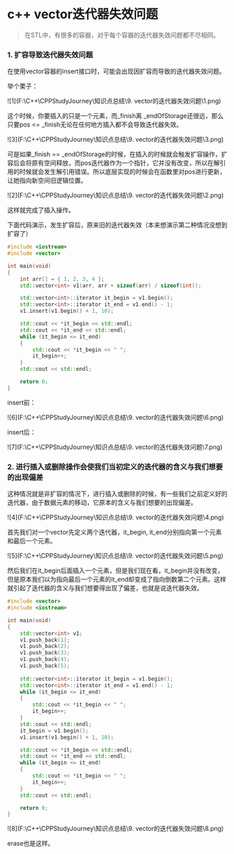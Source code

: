# c++ vector迭代器失效问题

> 在STL中，有很多的容器，对于每个容器的迭代器失效问题都不尽相同。

### 1. 扩容导致迭代器失效问题

在使用vector容器的insert接口时，可能会出现因扩容而导致的迭代器失效问题。

举个栗子：

![1](F:\C++\CPPStudyJourney\知识点总结\9. vector的迭代器失效问题\1.png)

这个时候，你要插入的只是一个元素，而_finish离 _endOfStorage还很远，那么只要pos <= _finish无论在任何地方插入都不会导致迭代器失效。

![3](F:\C++\CPPStudyJourney\知识点总结\9. vector的迭代器失效问题\3.png)

可是如果_finish == _endOfStorage的时候，在插入的时候就会触发扩容操作，扩容后会将原有空间释放，而pos迭代器作为一个指针，它并没有改变，所以在解引用的时候就会发生解引用错误。所以底层实现的时候会在函数里对pos进行更新，让她指向新空间旧逻辑位置。

![2](F:\C++\CPPStudyJourney\知识点总结\9. vector的迭代器失效问题\2.png)

这样就完成了插入操作。

下面代码演示，发生扩容后，原来旧的迭代器失效（本来想演示第二种情况没想到扩容了）

```cpp
#include <iostream>
#include <vector>

int main(void)
{
	int arr[] = { 1, 2, 3, 4 };
	std::vector<int> v1(arr, arr + sizeof(arr) / sizeof(int));

	std::vector<int>::iterator it_begin = v1.begin();
	std::vector<int>::iterator it_end = v1.end() - 1;
	v1.insert(v1.begin() + 1, 10);

	std::cout << *it_begin << std::endl;
	std::cout << *it_end << std::endl;
	while (it_begin <= it_end)
	{
		std::cout << *it_begin << " ";
		it_begin++;
	}
	std::cout << std::endl;

	return 0;
}
```

insert前：

![6](F:\C++\CPPStudyJourney\知识点总结\9. vector的迭代器失效问题\6.png)

insert后：

![7](F:\C++\CPPStudyJourney\知识点总结\9. vector的迭代器失效问题\7.png)



### 2. 进行插入或删除操作会使我们当初定义的迭代器的含义与我们想要的出现偏差

这种情况就是非扩容的情况下，进行插入或删除的时候，有一些我们之前定义好的迭代器，由于数据元素的移动，它原本的含义与我们想要的出现偏差。

![4](F:\C++\CPPStudyJourney\知识点总结\9. vector的迭代器失效问题\4.png)

首先我们对一个vector先定义两个迭代器，it_begin, it_end分别指向第一个元素和最后一个元素。

![5](F:\C++\CPPStudyJourney\知识点总结\9. vector的迭代器失效问题\5.png)

然后我们在it_begin后面插入一个元素，但是我们现在看，it_begin并没有改变，但是原本我们以为指向最后一个元素的it_end却变成了指向倒数第二个元素。这样就引起了迭代器的含义与我们想要得出现了偏差，也就是说迭代器失效。

```cpp
#include <vector>
#include <iostream>

int main(void)
{
    std::vector<int> v1;
    v1.push_back(1);
    v1.push_back(2);
    v1.push_back(3);
    v1.push_back(4);
    v1.push_back(5);
    
    std::vector<int>::iterator it_begin = v1.begin();
    std::vector<int>::iterator it_end = v1.end() - 1;
    while (it_begin <= it_end)
    {
        std::cout << *it_begin << " ";
        it_begin++;
    }
    std::cout << std::endl;
    it_begin = v1.begin();
    v1.insert(v1.begin() + 1, 10);

    std::cout << *it_begin << std::endl;
    std::cout << *it_end << std::endl;
    while (it_begin <= it_end)
    {
        std::cout << *it_begin << " ";
        it_begin++;
    }
    std::cout << std::endl;

    return 0;
}
```

![8](F:\C++\CPPStudyJourney\知识点总结\9. vector的迭代器失效问题\8.png)

erase也是这样。